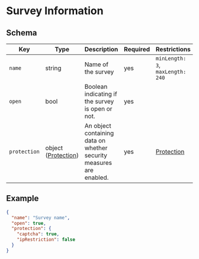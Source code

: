 # Survey Information

## Schema

| Key          | Type                                   | Description                                                         | Required | Restrictions                     |
| ------------ | -------------------------------------- | ------------------------------------------------------------------- | -------- | -------------------------------- |
| `name`       | string                                 | Name of the survey                                                  | yes      | `minLength: 3`, `maxLength: 240` |
| `open`       | bool                                   | Boolean indicating if the survey is open or not.                    | yes      |                                  |
| `protection` | object ([Protection](./PROTECTION.md)) | An object containing data on whether security measures are enabled. | yes      | [Protection](./PROTECTION.md)    |

## Example

```json
{
  "name": "Survey name",
  "open": true,
  "protection": {
    "captcha": true,
    "ipRestriction": false
  }
}
```
